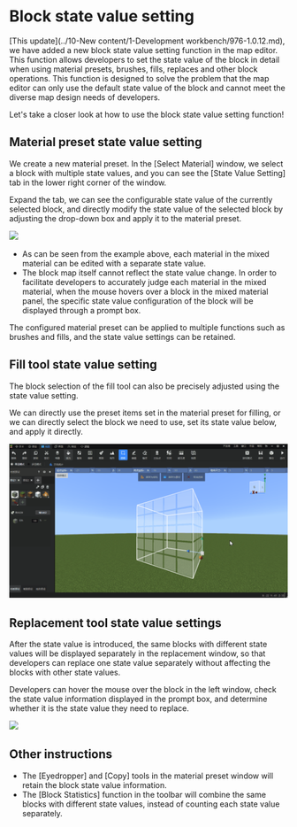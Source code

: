 # Block state value setting 

[This update](../10-New content/1-Development workbench/976-1.0.12.md), we have added a new block state value setting function in the map editor. This function allows developers to set the state value of the block in detail when using material presets, brushes, fills, replaces and other block operations. This function is designed to solve the problem that the map editor can only use the default state value of the block and cannot meet the diverse map design needs of developers. 

Let's take a closer look at how to use the block state value setting function! 

## Material preset state value setting 

We create a new material preset. In the [Select Material] window, we select a block with multiple state values, and you can see the [State Value Setting] tab in the lower right corner of the window. 

Expand the tab, we can see the configurable state value of the currently selected block, and directly modify the state value of the selected block by adjusting the drop-down box and apply it to the material preset. 

![](./images/B1.gif) 

- As can be seen from the example above, each material in the mixed material can be edited with a separate state value. 
- The block map itself cannot reflect the state value change. In order to facilitate developers to accurately judge each material in the mixed material, when the mouse hovers over a block in the mixed material panel, the specific state value configuration of the block will be displayed through a prompt box. 

The configured material preset can be applied to multiple functions such as brushes and fills, and the state value settings can be retained. 

## Fill tool state value setting 

The block selection of the fill tool can also be precisely adjusted using the state value setting. 

We can directly use the preset items set in the material preset for filling, or we can directly select the block we need to use, set its state value below, and apply it directly. 

![](./images/B2.gif) 

## Replacement tool state value settings 

After the state value is introduced, the same blocks with different state values will be displayed separately in the replacement window, so that developers can replace one state value separately without affecting the blocks with other state values. 

Developers can hover the mouse over the block in the left window, check the state value information displayed in the prompt box, and determine whether it is the state value they need to replace. 

![](./images/B3.gif) 

## Other instructions 

- The [Eyedropper] and [Copy] tools in the material preset window will retain the block state value information. 
- The [Block Statistics] function in the toolbar will combine the same blocks with different state values, instead of counting each state value separately.